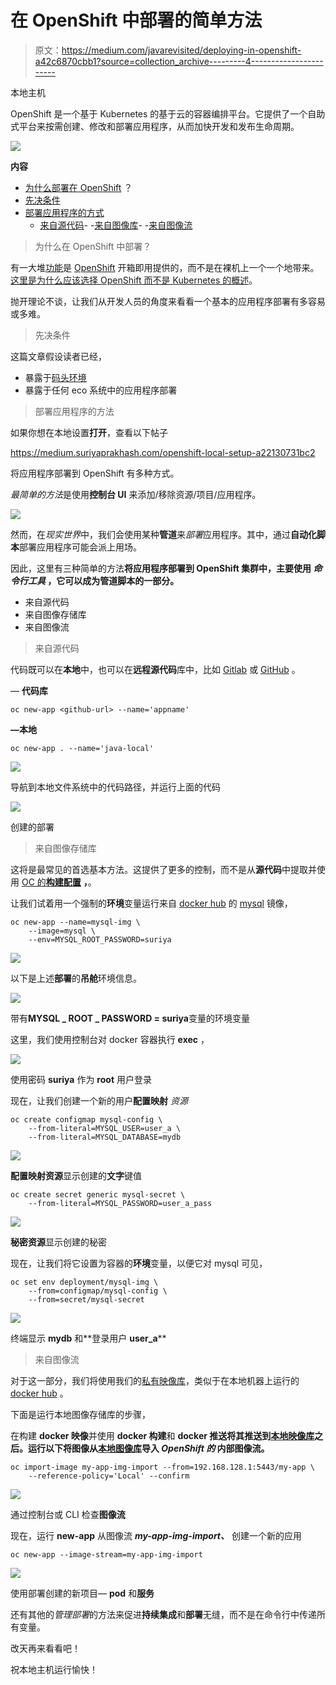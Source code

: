 # 在 OpenShift 中部署的简单方法

> 原文：<https://medium.com/javarevisited/deploying-in-openshift-a42c6870cbb1?source=collection_archive---------4----------------------->

本地主机

OpenShift 是一个基于 Kubernetes 的基于云的容器编排平台。它提供了一个自助式平台来按需创建、修改和部署应用程序，从而加快开发和发布生命周期。

[![](img/53235c9cf8fa87d1670f67f59bc9414d.png)](https://javarevisited.blogspot.com/2020/07/top-5-courses-to-learn-redhat-openshift.html)

**内容**

*   [为什么部署在 OpenShift](#6bf0) ？
*   [先决条件](#716c)
*   [部署应用程序的方式](#4109)
    - [来自源代码](#76e3)-
    -[来自图像库](#2560)-
    -[来自图像流](#c45b)

> 为什么在 OpenShift 中部署？

有一大堆[功能](https://www.redhat.com/en/technologies/cloud-computing/openshift/features)是 [OpenShift](/javarevisited/6-best-openshift-courses-for-beginners-and-experienced-developers-d124edd2baff) 开箱即用提供的，而不是在裸机上一个一个地带来。[这里是为什么应该选择 OpenShift 而不是 Kubernetes 的概述](https://www.redhat.com/en/technologies/cloud-computing/openshift/red-hat-openshift-kubernetes#openshift-vs-kubernetes)。

抛开理论不谈，让我们从开发人员的角度来看看一个基本的应用程序部署有多容易或多难。

> 先决条件

这篇文章假设读者已经，

*   暴露于[码头环境](https://www.docker.com/)
*   暴露于任何 eco 系统中的应用程序部署

> 部署应用程序的方法

如果你想在本地设置**打开**，查看以下帖子

<https://medium.suriyaprakhash.com/openshift-local-setup-a22130731bc2>  

将应用程序部署到 OpenShift 有多种方式。

*最简单的方法*是使用**控制台 UI** 来添加/移除资源/项目/应用程序。

[![](img/affffb7149d3a9708f5694815f720af1.png)](https://javarevisited.blogspot.com/2022/05/docker-interview-questions-answers-for.html)

然而，在*现实世界*中，我们会使用某种**管道**来*部署*应用程序。其中，通过**自动化脚本**部署应用程序可能会派上用场。

因此，这里有三种简单的方法**将应用程序部署到 OpenShift 集群中，主要使用 ***命令行工具*** ，它可以成为管道脚本的一部分。**

*   来自源代码
*   来自图像存储库
*   来自图像流

> 来自源代码

代码既可以在**本地**中，也可以在**远程源代码**库中，比如 [Gitlab](https://about.gitlab.com/) 或 [GitHub](https://github.com/) 。

— **代码库**

```
oc new-app <github-url> --name='appname'
```

**—本地**

```
oc new-app . --name='java-local'
```

![](img/c4d6e7fd90af85df97b55cc2f64d7f92.png)

导航到本地文件系统中的代码路径，并运行上面的代码

[![](img/4c55dc1defb6fca9f930b97d345700c2.png)](https://javarevisited.blogspot.com/2019/05/top-5-courses-to-learn-docker-and-kubernetes-for-devops.html)

创建的部署

> 来自图像存储库

这将是最常见的首选基本方法。这提供了更多的控制，而不是从**源代码**中提取并使用 [OC 的**构建配置**](https://docs.openshift.com/container-platform/4.7/cicd/builds/understanding-buildconfigs.html) **，**。

让我们试着用一个强制的**环境**变量运行来自 [docker hub](https://hub.docker.com/_/mysql) 的 [mysql](https://www.mysql.com/) 镜像，

```
oc new-app --name=mysql-img \
    --image=mysql \
    --env=MYSQL_ROOT_PASSWORD=suriya
```

![](img/e5dcb82ddb381f4f7b89d1a62eae1d68.png)

以下是上述**部署**的**吊舱**环境信息。

![](img/edd5777b4decdf47f8acb758cb921f1c.png)

带有**MYSQL _ ROOT _ PASSWORD = suriya**变量的环境变量

这里，我们使用控制台对 docker 容器执行 **exec** ，

![](img/d50fefa88e869d8ebfad05212d711363.png)

使用密码 **suriya** 作为 **root** 用户登录

现在，让我们创建一个新的用户**配置映射** *资源*

```
oc create configmap mysql-config \
    --from-literal=MYSQL_USER=user_a \
    --from-literal=MYSQL_DATABASE=mydb
```

![](img/78bc12e717d6fa83aa3e175b02a16a2d.png)

**配置映射资源**显示创建的**文字**键值

```
oc create secret generic mysql-secret \
    --from-literal=MYSQL_PASSWORD=user_a_pass
```

![](img/fc391fa45f2d94cbf6366b875b83b749.png)

**秘密资源**显示创建的秘密

现在，让我们将它设置为容器的**环境**变量，以便它对 mysql 可见，

```
oc set env deployment/mysql-img \
    --from=configmap/mysql-config \
    --from=secret/mysql-secret
```

![](img/55cb7ae26186abe551412207a2b0c7cc.png)

终端显示 **mydb** 和**登录用户 **user_a****

> 来自图像流

对于这一部分，我们将使用我们的[私有映像库](https://medium.suriyaprakhash.com/private-docker-registry-adef3a6d2dee#311e)，类似于在本地机器上运行的 [docker hub](https://hub.docker.com/) 。

下面是运行本地图像存储库的步骤，

  

在构建 **docker 映像**并使用 **docker 构建**和 **docker 推送将其推送到[本地映像库](https://medium.suriyaprakhash.com/private-docker-registry-adef3a6d2dee#311e)之后。**运行以下**将图像从[本地图像库](https://medium.suriyaprakhash.com/private-docker-registry-adef3a6d2dee#311e)导入 *OpenShift 的* **内部图像流**。**

```
oc import-image my-app-img-import --from=192.168.128.1:5443/my-app \
    --reference-policy='Local' --confirm
```

![](img/3829225a79e3823e9afaa665a23cbc61.png)

通过控制台或 CLI 检查**图像流**

现在，运行 **new-app** 从图像流 ***my-app-img-import、*** 创建一个新的应用

```
oc new-app --image-stream=my-app-img-import
```

![](img/ab7117028ec8ad1c9d38c94ae9a1c917.png)

使用部署创建的新项目— **pod** 和**服务**

还有其他的*管理部署*的方法来促进**持续集成**和**部署**无缝，而不是在命令行中传递所有变量。

改天再来看看吧！

祝本地主机运行愉快！